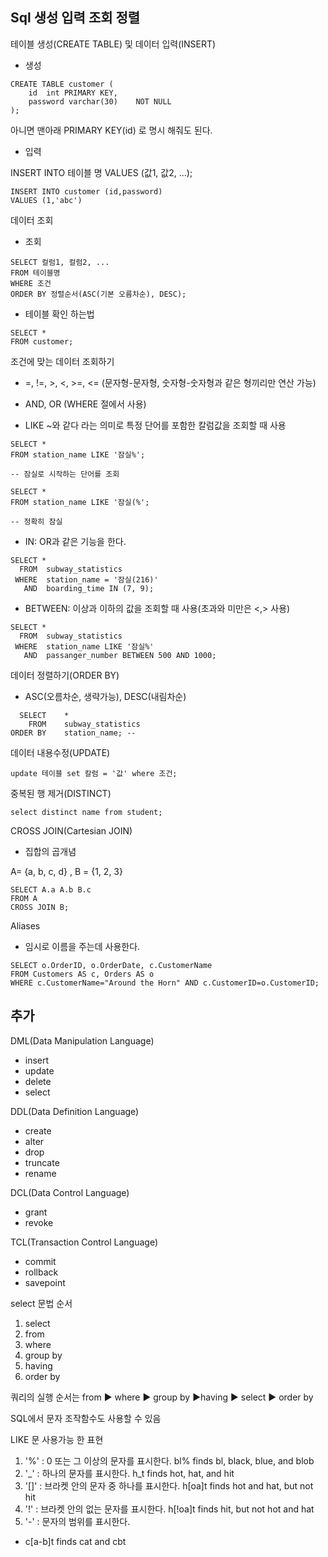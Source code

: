 Sql 생성 입력 조회 정렬
---

테이블 생성(CREATE TABLE) 및 데이터 입력(INSERT)

- 생성
```
CREATE TABLE customer (
    id  int PRIMARY KEY,
    password varchar(30)    NOT NULL
);
```

아니면 맨아래 PRIMARY KEY(id) 로 명시 해줘도 된다.

- 입력

INSERT INTO 테이블 명
VALUES (값1, 값2, ...);

```
INSERT INTO customer (id,password)
VALUES (1,'abc')
```

데이터 조회

+ 조회

```
SELECT 컬럼1, 컬럼2, ...
FROM 테이블명
WHERE 조건
ORDER BY 정렬순서(ASC(기본 오름차순), DESC);

```

+ 테이블 확인 하는법

```
SELECT * 
FROM customer;
```

조건에 맞는 데이터 조회하기

- =, !=, >, <, >=, <= (문자형-문자형, 숫자형-숫자형과 같은 형끼리만 연산 가능)

- AND, OR (WHERE 절에서 사용)

- LIKE ~와 같다 라는 의미로 특정 단어를 포함한 칼럼값을 조회할 때 사용

```
SELECT *
FROM station_name LIKE '잠실%';

-- 잠실로 시작하는 단어를 조회
```
```
SELECT *
FROM station_name LIKE '잠실(%';

-- 정확히 잠실
```

- IN: OR과 같은 기능을 한다.

```
SELECT *
  FROM 	subway_statistics
 WHERE 	station_name = '잠실(216)'
   AND	boarding_time IN (7, 9); 
```

- BETWEEN: 이상과 이하의 값을 조회할 때 사용(초과와 미만은 <,> 사용)

```
SELECT *
  FROM 	subway_statistics
 WHERE 	station_name LIKE '잠실%'
   AND	passanger_number BETWEEN 500 AND 1000;
```

데이터 정렬하기(ORDER BY)

- ASC(오름차순, 생략가능), DESC(내림차순)

```
  SELECT    *
    FROM    subway_statistics
ORDER BY    station_name; --
```

데이터 내용수정(UPDATE)
```
update 테이블 set 칼럼 = '값' where 조건;
```

중복된 행 제거(DISTINCT)
```
select distinct name from student;
```

CROSS JOIN(Cartesian JOIN)

- 집합의 곱개념

A= {a, b, c, d} , B = {1, 2, 3}
```
SELECT A.a A.b B.c
FROM A
CROSS JOIN B;
```
Aliases

- 임시로 이름을 주는데 사용한다. 

```
SELECT o.OrderID, o.OrderDate, c.CustomerName
FROM Customers AS c, Orders AS o
WHERE c.CustomerName="Around the Horn" AND c.CustomerID=o.CustomerID;
```
추가
---
DML(Data Manipulation Language)
- insert
- update
- delete
- select

DDL(Data Definition Language)
- create
- alter
- drop
- truncate
- rename

DCL(Data Control Language)
- grant
- revoke

TCL(Transaction Control Language)
- commit
- rollback
- savepoint

select 문법 순서

1. select
2. from
3. where
4. group by
5. having
6. order by

쿼리의 실행 순서는 from ▶ where ▶ group by ▶having ▶ select ▶ order by

SQL에서 문자 조작함수도 사용할 수 있음


LIKE 문 사용가능 한 표현
1. '%' : 0 또는 그 이상의 문자를 표시한다.
bl% finds bl, black, blue, and blob
2. '_' : 하나의 문자를 표시한다.
h_t finds hot, hat, and hit
3. '[]' : 브라켓 안의 문자 중 하나를 표시한다.
h[oa]t finds hot and hat, but not hit
4. '!' : 브라켓 안의 없는 문자를 표시한다.
h[!oa]t finds hit, but not hot and hat
5. '-' : 문자의 범위를 표시한다.
* c[a-b]t finds cat and cbt